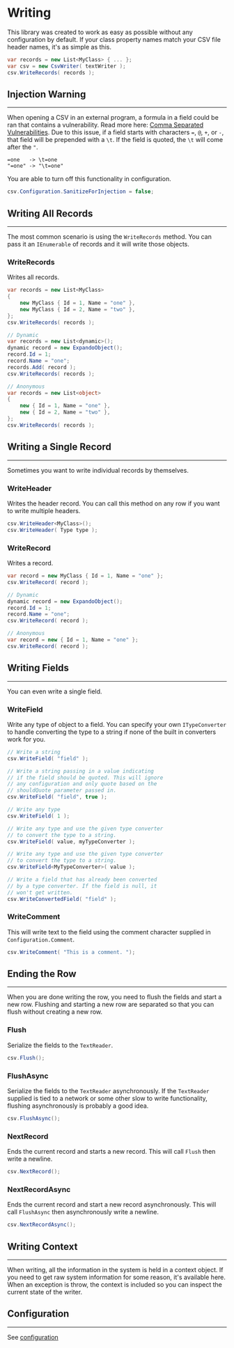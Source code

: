 # Writing

This library was created to work as easy as possible without any configuration by default. If your class property names match your CSV file header names, it's as simple as this.

```cs
var records = new List<MyClass> { ... };
var csv = new CsvWriter( textWriter );
csv.WriteRecords( records );
```

<h2 id="injection-warning" class="title is-2 has-text-danger">
	<span>Injection Warning</span>
</h2>

<hr/>

When opening a CSV in an external program, a formula in a field could be ran that contains a vulnerability. Read more here: [Comma Separated Vulnerabilities](https://www.contextis.com/blog/comma-separated-vulnerabilities). Due to this issue, if a field starts with characters `=`, `@`, `+`, or `-`, that field will be prepended with a `\t`. If the field is quoted, the `\t` will come after the `"`.

```
=one   -> \t=one
"=one" -> "\t=one"
```

You are able to turn off this functionality in configuration.

```cs
csv.Configuration.SanitizeForInjection = false;
```

## Writing All Records

<hr/>

The most common scenario is using the `WriteRecords` method. You can pass it an `IEnumerable` of records and it will write those objects.

### WriteRecords

Writes all records.

```cs
var records = new List<MyClass>
{
	new MyClass { Id = 1, Name = "one" },
	new MyClass { Id = 2, Name = "two" },
};
csv.WriteRecords( records );

// Dynamic
var records = new List<dynamic>();
dynamic record = new ExpandoObject();
record.Id = 1;
record.Name = "one";
records.Add( record );
csv.WriteRecords( records );

// Anonymous
var records = new List<object>
{
	new { Id = 1, Name = "one" },
	new { Id = 2, Name = "two" },
};
csv.WriteRecords( records );
```

## Writing a Single Record

<hr/>

Sometimes you want to write individual records by themselves.

### WriteHeader

Writes the header record. You can call this method on any row if you want to write multiple headers.

```cs
csv.WriteHeader<MyClass>();
csv.WriteHeader( Type type );
```

### WriteRecord

Writes a record.

```cs
var record = new MyClass { Id = 1, Name = "one" };
csv.WriteRecord( record );

// Dynamic
dynamic record = new ExpandoObject();
record.Id = 1;
record.Name = "one";
csv.WriteRecord( record );

// Anonymous
var record = new { Id = 1, Name = "one" };
csv.WriteRecord( record );
```

## Writing Fields

<hr/>

You can even write a single field.

### WriteField

Write any type of object to a field. You can specify your own `ITypeConverter` to handle converting the type to a string if none of the built in converters work for you.

```cs
// Write a string
csv.WriteField( "field" );

// Write a string passing in a value indicating
// if the field should be quoted. This will ignore
// any configuration and only quote based on the
// shouldQuote parameter passed in.
csv.WriteField( "field", true );

// Write any type
csv.WriteField( 1 );

// Write any type and use the given type converter
// to convert the type to a string.
csv.WriteField( value, myTypeConverter );

// Write any type and use the given type converter
// to convert the type to a string.
csv.WriteField<MyTypeConverter>( value );

// Write a field that has already been converted
// by a type converter. If the field is null, it
// won't get written.
csv.WriteConvertedField( "field" );
```

### WriteComment

This will write text to the field using the comment character supplied in `Configuration.Comment`.

```cs
csv.WriteComment( "This is a comment. ");
```

## Ending the Row

<hr/>

When you are done writing the row, you need to flush the fields and start a new row. Flushing and starting a new row are separated so that you can flush without creating a new row.

### Flush

Serialize the fields to the `TextReader`.

```cs
csv.Flush();
```

### FlushAsync

Serialize the fields to the `TextReader` asynchronously. If the `TextReader` supplied is tied to a network or some other slow to write functionality, flushing asynchronously is probably a good idea.

```cs
csv.FlushAsync();
```

### NextRecord

Ends the current record and starts a new record. This will call `Flush` then write a newline.

```cs
csv.NextRecord();
```

### NextRecordAsync

Ends the current record and start a new record asynchronously. This will call `FlushAsync` then asynchronously write a newline.

```cs
csv.NextRecordAsync();
```

## Writing Context

<hr/>

When writing, all the information in the system is held in a context object. If you need to get raw system information for some reason, it's available here. When an exception is throw, the context is included so you can inspect the current state of the writer.

## Configuration

<hr/>

See [configuration](/configuration)

<br/>
